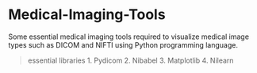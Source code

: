 # Medical-Imaging-Tools

Some essential medical imaging tools required to visualize medical image types such as DICOM and NIFTI using Python programming language.

> essential libraries 
     1. Pydicom
     2. Nibabel
     3. Matplotlib
     4. Nilearn
    
